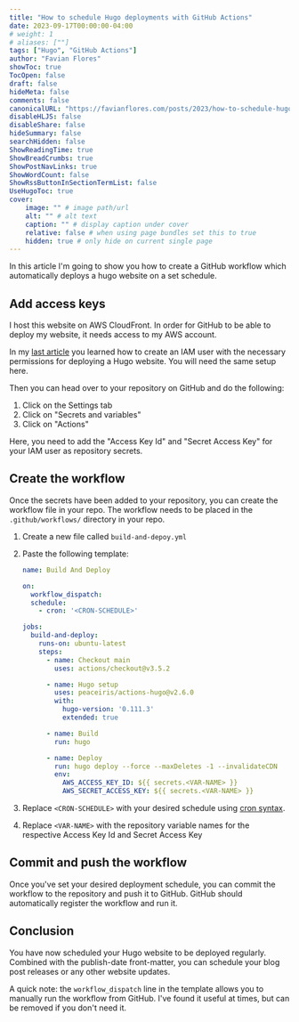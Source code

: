 ```yaml
---
title: "How to schedule Hugo deployments with GitHub Actions"
date: 2023-09-17T00:00:00-04:00
# weight: 1
# aliases: [""]
tags: ["Hugo", "GitHub Actions"]
author: "Favian Flores"
showToc: true
TocOpen: false
draft: false
hideMeta: false
comments: false
canonicalURL: "https://favianflores.com/posts/2023/how-to-schedule-hugo-deployments-with-github-actions/"
disableHLJS: false
disableShare: false
hideSummary: false
searchHidden: false
ShowReadingTime: true
ShowBreadCrumbs: true
ShowPostNavLinks: true
ShowWordCount: false
ShowRssButtonInSectionTermList: false
UseHugoToc: true
cover:
    image: "" # image path/url
    alt: "" # alt text
    caption: "" # display caption under cover
    relative: false # when using page bundles set this to true
    hidden: true # only hide on current single page
---
```


In this article I'm going to show you how to create a GitHub workflow which 
automatically deploys a hugo website on a set schedule.

## Add access keys

I host this website on AWS CloudFront. In order for GitHub to be able to deploy my website, it needs access to my AWS account.

In my [last article](/posts/2023/how-to-deploy-a-website-to-cloudfront-using-hugo) you learned how to create an IAM user with the necessary permissions for deploying a Hugo website. You will need the same setup here.

Then you can head over to your repository on GitHub and do the following:

1. Click on the Settings tab
2. Click on "Secrets and variables"
3. Click on "Actions"

Here, you need to add the "Access Key Id" and "Secret Access Key" for your IAM user as repository secrets.

## Create the workflow

Once the secrets have been added to your repository, you can create the workflow file in your repo. The workflow needs to be placed in the `.github/workflows/` directory in your repo.

1. Create a new file called `build-and-depoy.yml`
2. Paste the following template:

    ```yaml
    name: Build And Deploy
    
    on:
      workflow_dispatch:
      schedule:
        - cron: '<CRON-SCHEDULE>'
    
    jobs:
      build-and-deploy:
        runs-on: ubuntu-latest
        steps:
          - name: Checkout main
            uses: actions/checkout@v3.5.2
    
          - name: Hugo setup
            uses: peaceiris/actions-hugo@v2.6.0
            with:
              hugo-version: '0.111.3'
              extended: true
    
          - name: Build
            run: hugo
    
          - name: Deploy
            run: hugo deploy --force --maxDeletes -1 --invalidateCDN
            env:
              AWS_ACCESS_KEY_ID: ${{ secrets.<VAR-NAME> }}
              AWS_SECRET_ACCESS_KEY: ${{ secrets.<VAR-NAME> }}
    ```

3. Replace `<CRON-SCHEDULE>` with your desired schedule using [cron syntax](https://pubs.opengroup.org/onlinepubs/9699919799/utilities/crontab.html#tag_20_25_07).
4. Replace `<VAR-NAME>` with the repository variable names for the respective Access Key Id and Secret Access Key

## Commit and push the workflow

Once you've set your desired deployment schedule, you can commit the workflow to the repository and push it to GitHub. GitHub should automatically register the workflow and run it.

## Conclusion

You have now scheduled your Hugo website to be deployed regularly. Combined with the publish-date front-matter, you can schedule your blog post releases or any other website updates.

A quick note: the `workflow_dispatch` line in the template allows you to manually run the workflow from GitHub. I've found it useful at times, but can be removed if you don't need it.